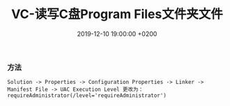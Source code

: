 ﻿---
layout: post
title:  "VC-读写C盘Program Files文件夹文件"
date:   2019-12-10 19:00:00 +0200
categories: VC
---
### 方法
```
Solution -> Properties -> Configuration Properties -> Linker -> Manifest File -> UAC Execution Level 更改为：requireAdministrator(/level='requireAdministrator')
```
